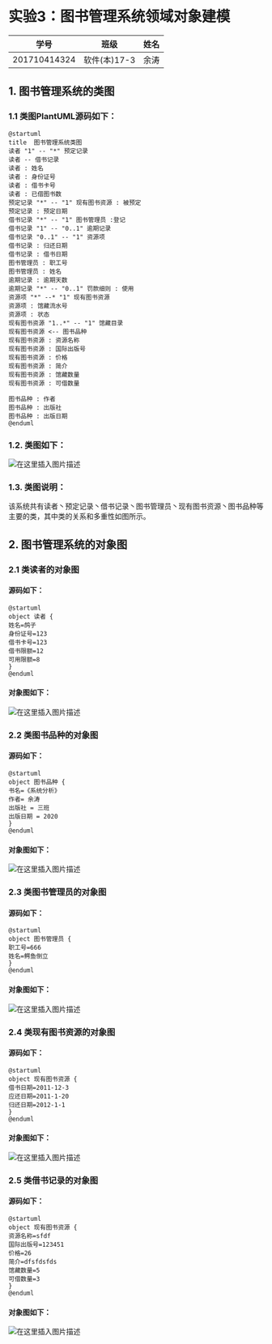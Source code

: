 
# 实验3：图书管理系统领域对象建模
|学号|班级|姓名|
|:-------:|:-------------: | :----------:|
|201710414324|软件(本)17-3|余涛
## 1. 图书管理系统的类图

### 1.1 类图PlantUML源码如下：

```class
@startuml
title  图书管理系统类图
读者 "1" -- "*" 预定记录
读者 -- 借书记录
读者 : 姓名
读者 : 身份证号
读者 : 借书卡号
读者 : 已借图书数
预定记录 "*" -- "1" 现有图书资源 : 被预定
预定记录 : 预定日期
借书记录 "*" -- "1" 图书管理员 :登记
借书记录 "1" -- "0..1" 逾期记录
借书记录 "0..1" -- "1" 资源项
借书记录 : 归还日期
借书记录 : 借书日期
图书管理员 : 职工号
图书管理员 : 姓名
逾期记录 : 逾期天数
逾期记录 "*" -- "0..1" 罚款细则 : 使用
资源项 "*" --* "1" 现有图书资源
资源项 : 馆藏流水号
资源项 : 状态
现有图书资源 "1..*" -- "1" 馆藏目录
现有图书资源 <-- 图书品种
现有图书资源 : 资源名称
现有图书资源 : 国际出版号
现有图书资源 : 价格
现有图书资源 : 简介
现有图书资源 : 馆藏数量
现有图书资源 : 可借数量

图书品种 : 作者
图书品种 : 出版社
图书品种 : 出版日期
@enduml
```

### 1.2. 类图如下：


![在这里插入图片描述](https://img-blog.csdnimg.cn/2020050610384252.png?x-oss-process=image/watermark,type_ZmFuZ3poZW5naGVpdGk,shadow_10,text_aHR0cHM6Ly9ibG9nLmNzZG4ubmV0L3l1dGFvOTk2,size_16,color_FFFFFF,t_70)

### 1.3. 类图说明：
该系统共有读者丶预定记录丶借书记录丶图书管理员丶现有图书资源丶图书品种等主要的类，其中类的关系和多重性如图所示。

## 2. 图书管理系统的对象图
### 2.1 类读者的对象图
#### 源码如下：
```class
@startuml
object 读者 {
姓名=鸽子
身份证号=123
借书卡号=123
借书限额=12
可用限额=8
}
@enduml
```
#### 对象图如下：
![在这里插入图片描述](https://img-blog.csdnimg.cn/20200506103902845.PNG)

### 2.2 类图书品种的对象图
#### 源码如下：
```class
@startuml
object 图书品种 {
书名=《系统分析》
作者= 余涛
出版社 = 三班
出版日期 = 2020 
}
@enduml
```
#### 对象图如下：
![在这里插入图片描述](https://img-blog.csdnimg.cn/20200506104930987.png)



### 2.3 类图书管理员的对象图
#### 源码如下：
```class
@startuml
object 图书管理员 {
职工号=666
姓名=鳄鱼倒立
}
@enduml
```
#### 对象图如下：
![在这里插入图片描述](https://img-blog.csdnimg.cn/20200506104027322.PNG)


### 2.4 类现有图书资源的对象图
#### 源码如下：
```class
@startuml
object 现有图书资源 {
借书日期=2011-12-3
应还日期=2011-1-20
归还日期=2012-1-1
}
@enduml
```
#### 对象图如下：
![在这里插入图片描述](https://img-blog.csdnimg.cn/20200506104042341.PNG)


### 2.5 类借书记录的对象图
#### 源码如下：
```class
@startuml
object 现有图书资源 {
资源名称=sfdf
国际出版号=123451
价格=26
简介=dfsfdsfds
馆藏数量=5
可借数量=3
}
@enduml
```
#### 对象图如下：
![在这里插入图片描述](https://img-blog.csdnimg.cn/20200506104054733.PNG)
